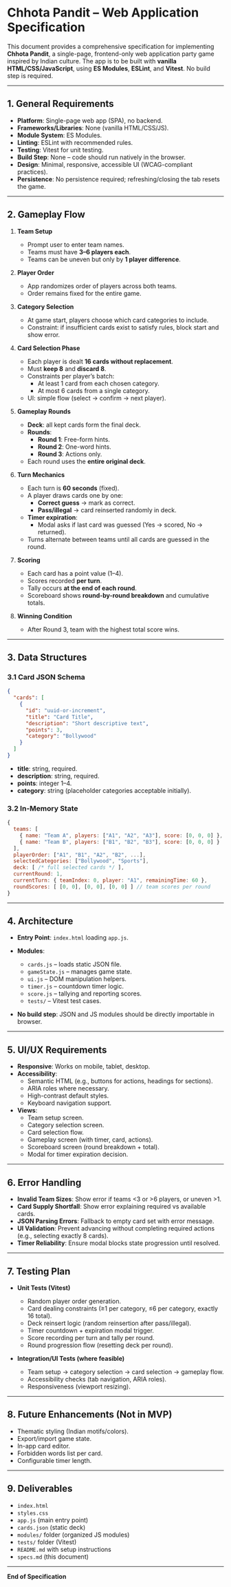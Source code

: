 # Chhota Pandit – Web Application Specification

This document provides a comprehensive specification for implementing **Chhota Pandit**, a single-page, frontend-only web application party game inspired by Indian culture. The app is to be built with **vanilla HTML/CSS/JavaScript**, using **ES Modules**, **ESLint**, and **Vitest**. No build step is required.

---

## 1. General Requirements

- **Platform**: Single-page web app (SPA), no backend.
- **Frameworks/Libraries**: None (vanilla HTML/CSS/JS).
- **Module System**: ES Modules.
- **Linting**: ESLint with recommended rules.
- **Testing**: Vitest for unit testing.
- **Build Step**: None – code should run natively in the browser.
- **Design**: Minimal, responsive, accessible UI (WCAG-compliant practices).
- **Persistence**: No persistence required; refreshing/closing the tab resets the game.

---

## 2. Gameplay Flow

1. **Team Setup**
   - Prompt user to enter team names.
   - Teams must have **3–6 players each**.
   - Teams can be uneven but only by **1 player difference**.

2. **Player Order**
   - App randomizes order of players across both teams.
   - Order remains fixed for the entire game.

3. **Category Selection**
   - At game start, players choose which card categories to include.
   - Constraint: if insufficient cards exist to satisfy rules, block start and show error.

4. **Card Selection Phase**
   - Each player is dealt **16 cards without replacement**.
   - Must **keep 8** and **discard 8**.
   - Constraints per player’s batch:
     - At least 1 card from each chosen category.
     - At most 6 cards from a single category.
   - UI: simple flow (select → confirm → next player).

5. **Gameplay Rounds**
   - **Deck**: all kept cards form the final deck.
   - **Rounds**:
     - **Round 1**: Free-form hints.
     - **Round 2**: One-word hints.
     - **Round 3**: Actions only.
   - Each round uses the **entire original deck**.

6. **Turn Mechanics**
   - Each turn is **60 seconds** (fixed).
   - A player draws cards one by one:
     - **Correct guess** → mark as correct.
     - **Pass/illegal** → card reinserted randomly in deck.
   - **Timer expiration**:
     - Modal asks if last card was guessed (Yes → scored, No → returned).
   - Turns alternate between teams until all cards are guessed in the round.

7. **Scoring**
   - Each card has a point value (1–4).
   - Scores recorded **per turn**.
   - Tally occurs **at the end of each round**.
   - Scoreboard shows **round-by-round breakdown** and cumulative totals.

8. **Winning Condition**
   - After Round 3, team with the highest total score wins.

---

## 3. Data Structures

### 3.1 Card JSON Schema
```json
{
  "cards": [
    {
      "id": "uuid-or-increment",
      "title": "Card Title",
      "description": "Short descriptive text",
      "points": 3,
      "category": "Bollywood"
    }
  ]
}
```

- **title**: string, required.
- **description**: string, required.
- **points**: integer 1–4.
- **category**: string (placeholder categories acceptable initially).

### 3.2 In-Memory State
```js
{
  teams: [
    { name: "Team A", players: ["A1", "A2", "A3"], score: [0, 0, 0] },
    { name: "Team B", players: ["B1", "B2", "B3"], score: [0, 0, 0] }
  ],
  playerOrder: ["A1", "B1", "A2", "B2", ...],
  selectedCategories: ["Bollywood", "Sports"],
  deck: [ /* full selected cards */ ],
  currentRound: 1,
  currentTurn: { teamIndex: 0, player: "A1", remainingTime: 60 },
  roundScores: [ [0, 0], [0, 0], [0, 0] ] // team scores per round
}
```

---

## 4. Architecture

- **Entry Point**: `index.html` loading `app.js`.
- **Modules**:
  - `cards.js` – loads static JSON file.
  - `gameState.js` – manages game state.
  - `ui.js` – DOM manipulation helpers.
  - `timer.js` – countdown timer logic.
  - `score.js` – tallying and reporting scores.
  - `tests/` – Vitest test cases.

- **No build step**: JSON and JS modules should be directly importable in browser.

---

## 5. UI/UX Requirements

- **Responsive**: Works on mobile, tablet, desktop.
- **Accessibility**:
  - Semantic HTML (e.g., buttons for actions, headings for sections).
  - ARIA roles where necessary.
  - High-contrast default styles.
  - Keyboard navigation support.
- **Views**:
  - Team setup screen.
  - Category selection screen.
  - Card selection flow.
  - Gameplay screen (with timer, card, actions).
  - Scoreboard screen (round breakdown + total).
  - Modal for timer expiration decision.

---

## 6. Error Handling

- **Invalid Team Sizes**: Show error if teams <3 or >6 players, or uneven >1.
- **Card Supply Shortfall**: Show error explaining required vs available cards.
- **JSON Parsing Errors**: Fallback to empty card set with error message.
- **UI Validation**: Prevent advancing without completing required actions (e.g., selecting exactly 8 cards).
- **Timer Reliability**: Ensure modal blocks state progression until resolved.

---

## 7. Testing Plan

- **Unit Tests (Vitest)**
  - Random player order generation.
  - Card dealing constraints (≥1 per category, ≤6 per category, exactly 16 total).
  - Deck reinsert logic (random reinsertion after pass/illegal).
  - Timer countdown + expiration modal trigger.
  - Score recording per turn and tally per round.
  - Round progression flow (resetting deck per round).

- **Integration/UI Tests (where feasible)**
  - Team setup → category selection → card selection → gameplay flow.
  - Accessibility checks (tab navigation, ARIA roles).
  - Responsiveness (viewport resizing).

---

## 8. Future Enhancements (Not in MVP)

- Thematic styling (Indian motifs/colors).
- Export/import game state.
- In-app card editor.
- Forbidden words list per card.
- Configurable timer length.

---

## 9. Deliverables

- `index.html`
- `styles.css`
- `app.js` (main entry point)
- `cards.json` (static deck)
- `modules/` folder (organized JS modules)
- `tests/` folder (Vitest)
- `README.md` with setup instructions
- `specs.md` (this document)

---

**End of Specification**

